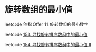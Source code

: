 # 旋转数组的最小值



leetcode [剑指 Offer 11. 旋转数组的最小数字](https://leetcode.cn/problems/xuan-zhuan-shu-zu-de-zui-xiao-shu-zi-lcof/)

leetcode [153. 寻找旋转排序数组中的最小值](https://leetcode.cn/problems/find-minimum-in-rotated-sorted-array/)

leetcode [154. 寻找旋转排序数组中的最小值 II](https://leetcode.cn/problems/find-minimum-in-rotated-sorted-array-ii/)

